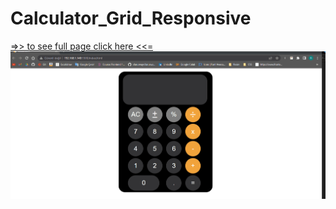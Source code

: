# Calculator_Grid_Responsive
[=>> to see full page click here <<=](https://ridvankoseler.github.io/Calculator_Grid_Responsive/)
![](Animation.gif)
